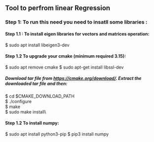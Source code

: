 ## Tool to perfrom linear Regression
### Step 1: To run this need you need to insatll some libraries :
 #### Step 1.1 : To install eigen libraries for vectors and matrices operation:
  $ sudo apt install libeigen3-dev
 #### Step 1.2 To upgrade your cmake (minimum required 3.15):
  $ sudo apt remove cmake
  $ sudo apt-get install libssl-dev
  ##### Download tar file from https://cmake.org/download/. Extract the downloaded tar file and then:
   $ cd $CMAKE_DOWNLOAD_PATH\
   $ ./configure\
   $ make\
   $ sudo make install\
 #### Step 1.2 To install numpy:
  $ sudo apt install python3-pip
  $ pip3 install numpy
